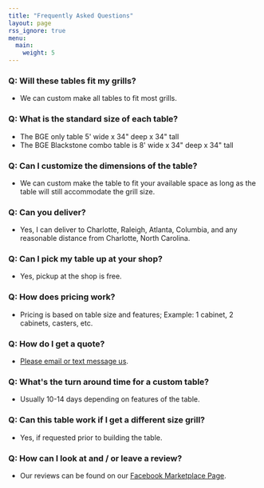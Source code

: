 ```yaml
---
title: "Frequently Asked Questions"
layout: page
rss_ignore: true
menu:
  main:
    weight: 5
---
```



### Q: Will these tables fit my grills?
* We can custom make all tables to fit most grills.

### Q: What is the standard size of each table?
* The BGE only table 5' wide x 34" deep x 34" tall
* The BGE Blackstone combo table is 8' wide x 34" deep x 34" tall

### Q: Can I customize the dimensions of the table?
* We can custom make the table to fit your available space as long as the table will still accommodate the grill size.

### Q: Can you deliver?
* Yes, I can deliver to Charlotte, Raleigh, Atlanta, Columbia, and any reasonable distance from Charlotte, North Carolina.

### Q: Can I pick my table up at your shop?
* Yes, pickup at the shop is free.

### Q: How does pricing work?
* Pricing is based on table size and features; Example: 1 cabinet, 2 cabinets, casters, etc.

### Q: How do I get a quote?
* [Please email or text message us](/contact).

### Q: What's the turn around time for a custom table?
* Usually 10-14 days depending on features of the table.

### Q: Can this table work if I get a different size grill?
* Yes, if requested prior to building the table.

### Q: How can I look at and / or leave a review?
* Our reviews can be found on our [Facebook Marketplace Page](https://www.facebook.com/marketplace/profile/1190994476/?ref=permalink&mibextid=6ojiHh).

